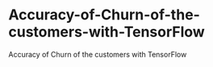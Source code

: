 # Accuracy-of-Churn-of-the-customers-with-TensorFlow
Accuracy of Churn of the customers with TensorFlow
